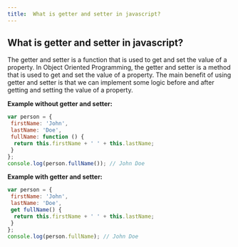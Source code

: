 ```yaml
---
title:  What is getter and setter in javascript?
---
```

## What is getter and setter in javascript?

 The getter and setter is a function that is used to get and set the value of a property. In Object Oriented Programming, the getter and setter is a method that is used to get and set the value of a property. The main benefit of using getter and setter is that we can implement some logic before and after getting and setting the value of a property.

**Example without getter and setter:**

```javascript
var person = {
 firstName: 'John',
 lastName: 'Doe',
 fullName: function () {
  return this.firstName + ' ' + this.lastName;
 }
};
console.log(person.fullName()); // John Doe
```

**Example with getter and setter:**

```javascript
var person = {
 firstName: 'John',
 lastName: 'Doe',
 get fullName() {
  return this.firstName + ' ' + this.lastName;
 }
};
console.log(person.fullName); // John Doe
```
